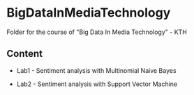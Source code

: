 # BigDataInMediaTechnology
Folder for the course of "Big Data In Media Technology" - KTH

## Content
  
- Lab1 - Sentiment analysis with Multinomial Naive Bayes

- Lab2 - Sentiment analysis with Support Vector Machine
